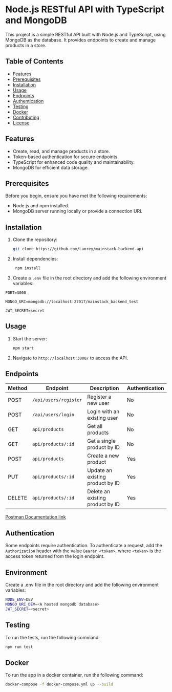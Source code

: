 # Node.js RESTful API with TypeScript and MongoDB

This project is a simple RESTful API built with Node.js and TypeScript, using MongoDB as the database. It provides endpoints to create and manage products in a store.

## Table of Contents
- [Features](#features)
- [Prerequisites](#prerequisites)
- [Installation](#installation)
- [Usage](#usage)
- [Endpoints](#endpoints)
- [Authentication](#authentication)
- [Testing](#testing)
- [Docker](#docker)
- [Contributing](#contributing)
- [License](#license)

## Features
- Create, read, and manage products in a store.
- Token-based authentication for secure endpoints.
- TypeScript for enhanced code quality and maintainability.
- MongoDB for efficient data storage.


## Prerequisites

Before you begin, ensure you have met the following requirements:

- Node.js and npm installed.
- MongoDB server running locally or provide a connection URI.

## Installation

1. Clone the repository:

   ```bash
   git clone https://github.com/Lanrey/mainstack-backend-api
   ```
   
2. Install dependencies:

   ```bash
    npm install
    ```

3. Create a `.env` file in the root directory and add the following environment variables:
```
PORT=3000

MONGO_URI=mongodb://localhost:27017/mainstack_backend_test

JWT_SECRET=secret
```

## Usage

1. Start the server:

   ```bash
   npm start
   ```

2. Navigate to `http://localhost:3000/` to access the API.


## Endpoints

| Method | Endpoint           | Description                           | Authentication |
| ------ | ------------------ | ------------------------------------- | -------------- |
| POST   | `/api/users/register`   | Register a new user                   | No             |
| POST   | `/api/users/login`      | Login with an existing user           | No             |
| GET    | `api/products`        | Get all products                      | No             |
| GET    | `api/products/:id`    | Get a single product by ID            | No             |
| POST   | `api/products`        | Create a new product                  | Yes            |
| PUT    | `api/products/:id`    | Update an existing product by ID      | Yes            |
| DELETE | `api/products/:id`    | Delete an existing product by ID      | Yes            |

[Postman Documentation link](https://documenter.getpostman.com/view/23325006/2sA35A95dp)


## Authentication

Some endpoints require authentication. To authenticate a request, add the `Authorization` header with the value `Bearer <token>`, where `<token>` is the access token returned from the login endpoint.


## Environment
Create a .env file in the root directory and add the following environment variables:
```bash
NODE_ENV=DEV
MONGO_URI_DEV=<A hosted mongodb database>
JWT_SECRET=<secret>
```

## Testing

To run the tests, run the following command:
```bash
npm run test
```

## Docker
To run the app in a docker container, run the following command:
```bash
docker-compose -f docker-compose.yml up --build
```

